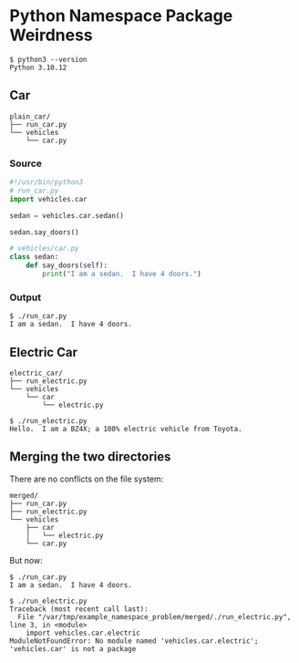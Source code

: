 # Python Namespace Package Weirdness

```
$ python3 --version
Python 3.10.12
```

## Car

```
plain_car/
├── run_car.py
└── vehicles
    └── car.py
```

### Source

```python
#!/usr/bin/python3
# run_car.py
import vehicles.car

sedan = vehicles.car.sedan()

sedan.say_doors()

```

```python
# vehicles/car.py
class sedan:
	def say_doors(self):
		print("I am a sedan.  I have 4 doors.")
```

### Output

```
$ ./run_car.py 
I am a sedan.  I have 4 doors.
```

## Electric Car

```
electric_car/
├── run_electric.py
└── vehicles
    └── car
        └── electric.py
```

```
$ ./run_electric.py 
Hello.  I am a BZ4X; a 100% electric vehicle from Toyota.
```

## Merging the two directories

There are no conflicts on the file system:

```
merged/
├── run_car.py
├── run_electric.py
└── vehicles
    ├── car
    │   └── electric.py
    └── car.py
```

But now:

```
$ ./run_car.py 
I am a sedan.  I have 4 doors.

$ ./run_electric.py 
Traceback (most recent call last):
  File "/var/tmp/example_namespace_problem/merged/./run_electric.py", line 3, in <module>
    import vehicles.car.electric
ModuleNotFoundError: No module named 'vehicles.car.electric'; 'vehicles.car' is not a package
```


